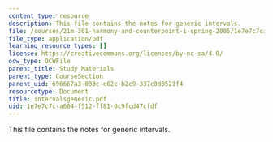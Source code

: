 ```yaml
---
content_type: resource
description: This file contains the notes for generic intervals.
file: /courses/21m-301-harmony-and-counterpoint-i-spring-2005/1e7e7c7ca664f512ff810c9fcd47cfdf_intervalsgeneric.pdf
file_type: application/pdf
learning_resource_types: []
license: https://creativecommons.org/licenses/by-nc-sa/4.0/
ocw_type: OCWFile
parent_title: Study Materials
parent_type: CourseSection
parent_uid: 696667a3-033c-e62c-b2c9-337c8d0521f4
resourcetype: Document
title: intervalsgeneric.pdf
uid: 1e7e7c7c-a664-f512-ff81-0c9fcd47cfdf
---
```

This file contains the notes for generic intervals.